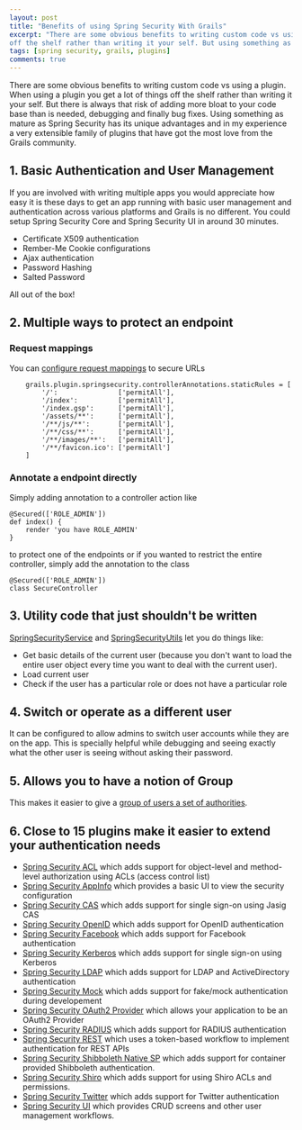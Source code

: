 ```yaml
---
layout: post
title: "Benefits of using Spring Security With Grails"
excerpt: "There are some obvious benefits to writing custom code vs using a plugin. When using a plugin you get a lot of things
off the shelf rather than writing it your self. But using something as mature as Spring Security has its unique advantages."
tags: [spring security, grails, plugins]
comments: true
---
```


There are some obvious benefits to writing custom code vs using a plugin. When using a plugin you get a lot of things
off the shelf rather than writing it your self. But there is always that risk of adding more bloat to your code base than
is needed, debugging and finally bug fixes. Using something as mature as Spring Security has its unique advantages and in
my experience a very extensible family of plugins that have got the most love from the Grails community. 

## 1. Basic Authentication and User Management
If you are involved with writing multiple apps you would appreciate how easy it is these days to get an app running with
basic user management and authentication across various platforms and Grails is no different. You could setup Spring
Security Core and Spring Security UI in around 30 minutes.

- Certificate X509 authentication
- Rember-Me Cookie configurations
- Ajax authentication
- Password Hashing
- Salted Password

All out of the box!

## 2. Multiple ways to protect an endpoint
	
###	Request mappings
You can [configure request mappings](http://grails-plugins.github.io/grails-spring-security-core/guide/requestMappings.html)
to secure URLs

```
	grails.plugin.springsecurity.controllerAnnotations.staticRules = [
		'/':               ['permitAll'],
		'/index':          ['permitAll'],
		'/index.gsp':      ['permitAll'],
		'/assets/**':      ['permitAll'],
		'/**/js/**':       ['permitAll'],
		'/**/css/**':      ['permitAll'],
		'/**/images/**':   ['permitAll'],
		'/**/favicon.ico': ['permitAll']
	]
```	

### Annotate a endpoint directly
Simply adding annotation to a controller action like

	@Secured(['ROLE_ADMIN'])
	def index() {
		render 'you have ROLE_ADMIN'
	}

to protect one of the endpoints or if you wanted to restrict the entire controller, simply add the annotation to the class

	@Secured(['ROLE_ADMIN'])
	class SecureController

## 3. Utility code that just shouldn't be written
[SpringSecurityService](http://grails-plugins.github.io/grails-spring-security-core/guide/helperClasses.html#springSecurityService)
and [SpringSecurityUtils](http://grails-plugins.github.io/grails-spring-security-core/guide/helperClasses.html#springSecurityUtils) 
let you do things like:

- Get basic details of the current user (because you don't want to load the entire user object every time
you want to deal with the current user).
- Load current user
- Check if the user has a particular role or does not have a particular role

## 4. Switch or operate as a different user
It can be configured to allow admins to switch user accounts while they are on the app. This is specially helpful while debugging and
seeing exactly what the other user is seeing without asking their password.

## 5. Allows you to have a notion of Group
This makes it easier to give a [group of users a set of authorities](http://grails-plugins.github.io/grails-spring-security-core/guide/domainClasses.html#authorityGroupClass).

## 6. Close to 15 plugins make it easier to extend your authentication needs
<ul class="star">
<li><a href="http://grails.org/plugin/spring-security-acl" class="pageLink">Spring Security ACL</a> which adds support for object-level and method-level authorization using ACLs (access control list)</li>
<li><a href="http://grails.org/plugin/spring-security-appinfo" class="pageLink">Spring Security AppInfo</a> which provides a basic UI to view the security configuration</li>
<li><a href="http://grails.org/plugin/spring-security-cas" class="pageLink">Spring Security CAS</a> which adds support for single sign-on using Jasig CAS</li>
<li><a href="http://grails.org/plugin/spring-security-openid" class="pageLink">Spring Security OpenID</a> which adds support for OpenID authentication</li>
<li><a href="http://grails.org/plugin/spring-security-facebook" class="pageLink">Spring Security Facebook</a> which adds support for Facebook authentication</li>
<li><a href="http://grails.org/plugin/spring-security-kerberos" class="pageLink">Spring Security Kerberos</a> which adds support for single sign-on using Kerberos</li>
<li><a href="http://grails.org/plugin/spring-security-ldap" class="pageLink">Spring Security LDAP</a> which adds support for LDAP and ActiveDirectory authentication</li>
<li><a href="http://grails.org/plugin/spring-security-mock" class="pageLink">Spring Security Mock</a> which adds support for fake/mock authentication during developement</li>
<li><a href="http://grails.org/plugin/spring-security-oauth2-provider" class="pageLink">Spring Security OAuth2 Provider</a> which allows your application to be an OAuth2 Provider</li>
<li><a href="http://grails.org/plugin/spring-security-radius" class="pageLink">Spring Security RADIUS</a> which adds support for RADIUS authentication</li>
<li><a href="http://grails.org/plugin/spring-security-rest" class="pageLink">Spring Security REST</a> which uses a token-based workflow to implement authentication for REST APIs</li>
<li><a href="http://grails.org/plugin/spring-security-shibboleth-native-sp" class="pageLink">Spring Security Shibboleth Native SP</a> which adds support for container provided Shibboleth authentication.</li>
<li><a href="http://grails.org/plugin/spring-security-shiro" class="pageLink">Spring Security Shiro</a> which adds support for using Shiro ACLs and permissions.</li>
<li><a href="http://grails.org/plugin/spring-security-twitter" class="pageLink">Spring Security Twitter</a> which adds support for Twitter authentication</li>
<li><a href="http://grails.org/plugin/spring-security-ui" class="pageLink">Spring Security UI</a> which provides CRUD screens and other user management workflows.</li>
</ul>
